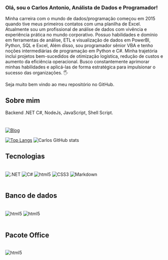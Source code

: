 
### Olá, sou o Carlos Antonio, Análista de Dados e Programador! 

Minha carreira com o mundo de dados/programação começou em 2015 quando tive meus primeiros contatos com uma planilha de Excel. Atualmente sou um profissional de análise de dados com vivência e experiência prática no mundo corporativo. Possuo habilidades e domínio em ferramentas de análise, ETL e visualização de dados em PowerBI, Python, SQL e Excel, Além disso, sou programador sênior VBA e tenho noções intermediárias de programação em Python e C#.
Minha trajetória inclui projetos bem-sucedidos de otimização logística, redução de custos e aumento da eficiência operacional. Busco constantemente aprimorar minhas habilidades e aplicá-las de forma estratégica para impulsionar o sucesso das organizações. 🖐️

Seja muito bem vindo ao meu repositório no GitHub.

## Sobre mim
<p>Backend .NET C#, NodeJs, JavaScript, Shell Script.
</p>

#
[![Blog](https://img.shields.io/badge/YouTube-FF0000?style=for-the-badge&logo=youtube&logoColor=white)](https://www.youtube.com/channel/UC3jEpw5p0MjgbeQYIy7YNhw)

[![Top Langs](https://github-readme-stats.vercel.app/api/top-langs/?username=CarlosEX&langs_count=10&layout=compact)](https://github.com/CarlosEX/)
![Carlos GitHub stats](https://github-readme-stats.vercel.app/api?username=CarlosEX&theme=dracula)

## Tecnologias

<div style="display: inline_block"><br/>
    <img align="center" alt=".NET" src="https://img.shields.io/badge/.NET-5C2D91?style=for-the-badge&logo=.net&logoColor=white">
    <img align="center" alt="C#" src="https://img.shields.io/badge/C%23-239120?style=for-the-badge&logo=c-sharp&logoColor=white">
    <img align="center" alt="html5" src="https://img.shields.io/badge/HTML5-E34F26?style=for-the-badge&logo=html5&logoColor=white">
    <img align="center" alt="CSS3" src="https://img.shields.io/badge/CSS3-1572B6?style=for-the-badge&logo=css3&logoColor=white">
    <img align="center" alt="Markdown" src="https://img.shields.io/badge/Markdown-000000?style=for-the-badge&logo=markdown&logoColor=white">
</div><br/>

## Banco de dados
<div style="display: inline_block"><br/>
    <img align="center" alt="html5" src="https://img.shields.io/badge/SQLite-07405E?style=for-the-badge&logo=sqlite&logoColor=white">
    <img align="center" alt="html5" src="https://img.shields.io/badge/Microsoft_SQL_Server-CC2927?style=for-the-badge&logo=microsoft-sql-server&logoColor=white">
</div><br/>

## Pacote Office
<div style="display: inline_block"><br/>
    <img align="center" alt="html5" src="https://img.shields.io/badge/Microsoft_Office-D83B01?style=for-the-badge&logo=microsoft-office&logoColor=white">
</div><br/>

